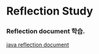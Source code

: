 # Reflection Study

### Reflection document 학습.

[java reflection document](https://docs.oracle.com/javase/tutorial/reflect/)
